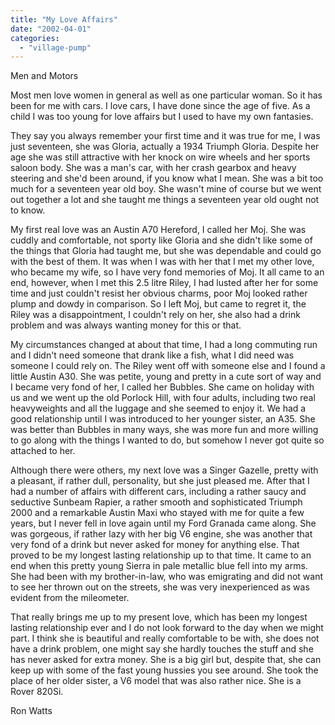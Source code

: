 ```yaml
---
title: "My Love Affairs"
date: "2002-04-01"
categories: 
  - "village-pump"
---
```


Men and Motors

Most men love women in general as well as one particular woman. So it has been for me with cars. I love cars, I have done since the age of five. As a child I was too young for love affairs but I used to have my own fantasies.

They say you always remember your first time and it was true for me, I was just seventeen, she was Gloria, actually a 1934 Triumph Gloria. Despite her age she was still attractive with her knock on wire wheels and her sports saloon body. She was a man's car, with her crash gearbox and heavy steering and she'd been around, if you know what I mean. She was a bit too much for a seventeen year old boy. She wasn't mine of course but we went out together a lot and she taught me things a seventeen year old ought not to know.

My first real love was an Austin A70 Hereford, I called her Moj. She was cuddly and comfortable, not sporty like Gloria and she didn't like some of the things that Gloria had taught me, but she was dependable and could go with the best of them. It was when I was with her that I met my other love, who became my wife, so I have very fond memories of Moj. It all came to an end, however, when I met this 2.5 litre Riley, I had lusted after her for some time and just couldn't resist her obvious charms, poor Moj looked rather plump and dowdy in comparison. So I left Moj, but came to regret it, the Riley was a disappointment, I couldn't rely on her, she also had a drink problem and was always wanting money for this or that.

My circumstances changed at about that time, I had a long commuting run and I didn't need someone that drank like a fish, what I did need was someone I could rely on. The Riley went off with someone else and I found a little Austin A30. She was petite, young and pretty in a cute sort of way and I became very fond of her, I called her Bubbles. She came on holiday with us and we went up the old Porlock Hill, with four adults, including two real heavyweights and all the luggage and she seemed to enjoy it. We had a good relationship until I was introduced to her younger sister, an A35. She was better than Bubbles in many ways, she was more fun and more willing to go along with the things I wanted to do, but somehow I never got quite so attached to her.

Although there were others, my next love was a Singer Gazelle, pretty with a pleasant, if rather dull, personality, but she just pleased me. After that I had a number of affairs with different cars, including a rather saucy and seductive Sunbeam Rapier, a rather smooth and sophisticated Triumph 2000 and a remarkable Austin Maxi who stayed with me for quite a few years, but I never fell in love again until my Ford Granada came along. She was gorgeous, if rather lazy with her big V6 engine, she was another that very fond of a drink but never asked for money for anything else. That proved to be my longest lasting relationship up to that time. It came to an end when this pretty young Sierra in pale metallic blue fell into my arms. She had been with my brother-in-law, who was emigrating and did not want to see her thrown out on the streets, she was very inexperienced as was evident from the mileometer.

That really brings me up to my present love, which has been my longest lasting relationship ever and I do not look forward to the day when we might part. I think she is beautiful and really comfortable to be with, she does not have a drink problem, one might say she hardly touches the stuff and she has never asked for extra money. She is a big girl but, despite that, she can keep up with some of the fast young hussies you see around. She took the place of her older sister, a V6 model that was also rather nice. She is a Rover 820Si.

Ron Watts
